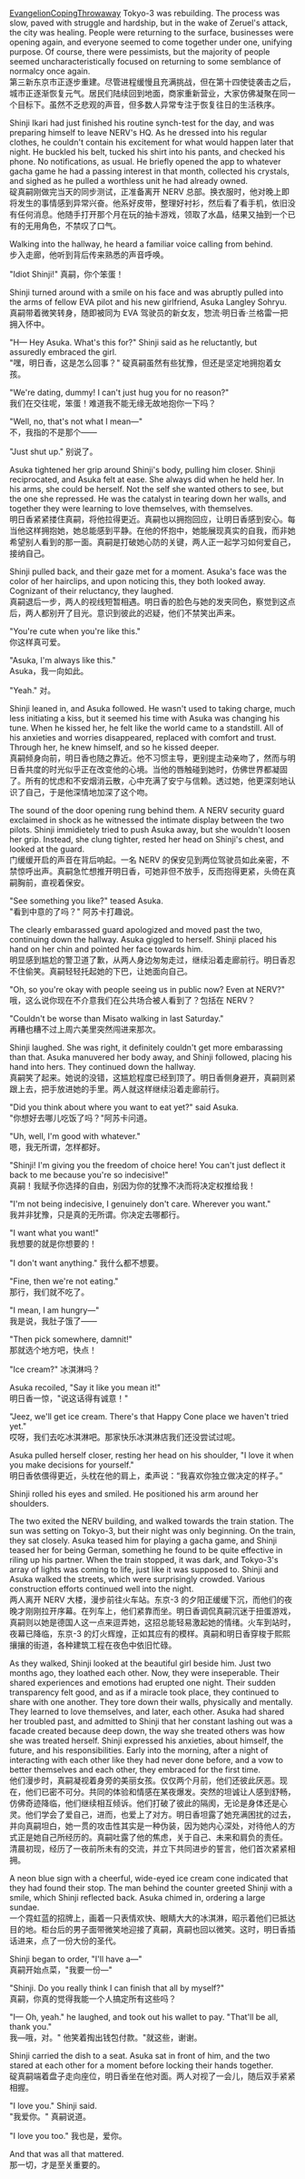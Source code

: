 [EvangelionCopingThrowaway](https://fanfiction.net/u/14851908/)
Tokyo-3 was rebuilding. The process was slow, paved with struggle and hardship, but in the wake of Zeruel's attack, the city was healing. People were returning to the surface, businesses were opening again, and everyone seemed to come together under one, unifying purpose. Of course, there were pessimists, but the majority of people seemed uncharacteristically focused on returning to some semblance of normalcy once again.  
第三新东京市正逐步重建。尽管进程缓慢且充满挑战，但在第十四使徒袭击之后，城市正逐渐恢复元气。居民们陆续回到地面，商家重新营业，大家仿佛凝聚在同一个目标下。虽然不乏悲观的声音，但多数人异常专注于恢复往日的生活秩序。

Shinji Ikari had just finished his routine synch-test for the day, and was preparing himself to leave NERV's HQ. As he dressed into his regular clothes, he couldn't contain his excitement for what would happen later that night. He buckled his belt, tucked his shirt into his pants, and checked his phone. No notifications, as usual. He briefly opened the app to whatever gacha game he had a passing interest in that month, collected his crystals, and sighed as he pulled a worthless unit he had already owned.  
碇真嗣刚做完当天的同步测试，正准备离开 NERV 总部。换衣服时，他对晚上即将发生的事情感到异常兴奋。他系好皮带，整理好衬衫，然后看了看手机，依旧没有任何消息。他随手打开那个月在玩的抽卡游戏，领取了水晶，结果又抽到一个已有的无用角色，不禁叹了口气。

Walking into the hallway, he heard a familiar voice calling from behind.  
步入走廊，他听到背后传来熟悉的声音呼唤。

"Idiot Shinji!" 真嗣，你个笨蛋！

Shinji turned around with a smile on his face and was abruptly pulled into the arms of fellow EVA pilot and his new girlfriend, Asuka Langley Sohryu.  
真嗣带着微笑转身，随即被同为 EVA 驾驶员的新女友，惣流·明日香·兰格雷一把拥入怀中。

"H— Hey Asuka. What's this for?" Shinji said as he reluctantly, but assuredly embraced the girl.  
"嘿，明日香，这是怎么回事？" 碇真嗣虽然有些犹豫，但还是坚定地拥抱着女孩。

"We're dating, dummy! I can't just hug you for no reason?"  
我们在交往呢，笨蛋！难道我不能无缘无故地抱你一下吗？

"Well, no, that's not what I mean—"  
不，我指的不是那个——

"Just shut up." 别说了。

Asuka tightened her grip around Shinji's body, pulling him closer. Shinji reciprocated, and Asuka felt at ease. She always did when he held her. In his arms, she could be herself. Not the self she wanted others to see, but the one she repressed. He was the catalyst in tearing down her walls, and together they were learning to love themselves, with themselves.  
明日香紧紧搂住真嗣，将他拉得更近。真嗣也以拥抱回应，让明日香感到安心。每当他这样拥抱她，她总能感到平静。在他的怀抱中，她能展现真实的自我，而非她希望别人看到的那一面。真嗣是打破她心防的关键，两人正一起学习如何爱自己，接纳自己。

Shinji pulled back, and their gaze met for a moment. Asuka's face was the color of her hairclips, and upon noticing this, they both looked away. Cognizant of their reluctancy, they laughed.  
真嗣退后一步，两人的视线短暂相遇。明日香的脸色与她的发夹同色，察觉到这点后，两人都别开了目光。意识到彼此的迟疑，他们不禁笑出声来。

"You're cute when you're like this."  
你这样真可爱。

"Asuka, I'm always like this."  
Asuka，我一向如此。

"Yeah." 对。

Shinji leaned in, and Asuka followed. He wasn't used to taking charge, much less initiating a kiss, but it seemed his time with Asuka was changing his tune. When he kissed her, he felt like the world came to a standstill. All of his anxieties and worries disappeared, replaced with comfort and trust. Through her, he knew himself, and so he kissed deeper.  
真嗣倾身向前，明日香也随之靠近。他不习惯主导，更别提主动亲吻了，然而与明日香共度的时光似乎正在改变他的心境。当他的唇触碰到她时，仿佛世界都凝固了。所有的忧虑和不安烟消云散，心中充满了安宁与信赖。透过她，他更深刻地认识了自己，于是他深情地加深了这个吻。

The sound of the door opening rung behind them. A NERV security guard exclaimed in shock as he witnessed the intimate display between the two pilots. Shinji immidietely tried to push Asuka away, but she wouldn't loosen her grip. Instead, she clung tighter, rested her head on Shinji's chest, and looked at the guard.  
门缓缓开启的声音在背后响起。一名 NERV 的保安见到两位驾驶员如此亲密，不禁惊呼出声。真嗣急忙想推开明日香，可她非但不放手，反而抱得更紧，头倚在真嗣胸前，直视着保安。

"See something you like?" teased Asuka.  
"看到中意的了吗？" 阿苏卡打趣说。

The clearly embarassed guard apologized and moved past the two, continuing down the hallway. Asuka giggled to herself. Shinji placed his hand on her chin and pointed her face towards him.  
明显感到尴尬的警卫道了歉，从两人身边匆匆走过，继续沿着走廊前行。明日香忍不住偷笑。真嗣轻轻托起她的下巴，让她面向自己。

"Oh, so you're okay with people seeing us in public now? Even at NERV?"  
哦，这么说你现在不介意我们在公共场合被人看到了？包括在 NERV？

"Couldn't be worse than Misato walking in last Saturday."  
再糟也糟不过上周六美里突然闯进来那次。

Shinji laughed. She was right, it definitely couldn't get more embarassing than that. Asuka manuvered her body away, and Shinji followed, placing his hand into hers. They continued down the hallway.  
真嗣笑了起来。她说的没错，这尴尬程度已经到顶了。明日香侧身避开，真嗣则紧跟上去，把手放进她的手里。两人就这样继续沿着走廊前行。

"Did you think about where you want to eat yet?" said Asuka.  
"你想好去哪儿吃饭了吗？"阿苏卡问道。

"Uh, well, I'm good with whatever."  
嗯，我无所谓，怎样都好。

"Shinji! I'm giving you the freedom of choice here! You can't just deflect it back to me because you're so indecisive!"  
真嗣！我赋予你选择的自由，别因为你的犹豫不决而将决定权推给我！

"I'm not being indecisive, I genuinely don't care. Wherever you want."  
我并非犹豫，只是真的无所谓。你决定去哪都行。

"I want what you want!"  
我想要的就是你想要的！

"I don't want anything." 我什么都不想要。

"Fine, then we're not eating."  
那行，我们就不吃了。

"I mean, I am hungry—"  
我是说，我肚子饿了——

"Then pick somewhere, damnit!"  
那就选个地方吧，快点！

"Ice cream?" 冰淇淋吗？

Asuka recoiled, "Say it like you mean it!"  
明日香一惊，"说这话得有诚意！"

"Jeez, we'll get ice cream. There's that Happy Cone place we haven't tried yet."  
哎呀，我们去吃冰淇淋吧。那家快乐冰淇淋店我们还没尝试过呢。

Asuka pulled herself closer, resting her head on his shoulder, "I love it when you make decisions for yourself."  
明日香依偎得更近，头枕在他的肩上，柔声说：“我喜欢你独立做决定的样子。”

Shinji rolled his eyes and smiled. He positioned his arm around her shoulders.

The two exited the NERV building, and walked towards the train station. The sun was setting on Tokyo-3, but their night was only beginning. On the train, they sat closely. Asuka teased him for playing a gacha game, and Shinji teased her for being German, something he found to be quite effective in riling up his partner. When the train stopped, it was dark, and Tokyo-3's array of lights was coming to life, just like it was supposed to. Shinji and Asuka walked the streets, which were surprisingly crowded. Various construction efforts continued well into the night.  
两人离开 NERV 大楼，漫步前往火车站。东京-3 的夕阳正缓缓下沉，而他们的夜晚才刚刚拉开序幕。在列车上，他们紧靠而坐。明日香调侃真嗣沉迷于扭蛋游戏，真嗣则以她是德国人这一点来逗弄她，这招总能轻易激起她的情绪。火车到站时，夜幕已降临，东京-3 的灯火辉煌，正如其应有的模样。真嗣和明日香穿梭于熙熙攘攘的街道，各种建筑工程在夜色中依旧忙碌。

As they walked, Shinji looked at the beautiful girl beside him. Just two months ago, they loathed each other. Now, they were inseperable. Their shared experiences and emotions had erupted one night. Their sudden transparency felt good, and as if a miracle took place, they continued to share with one another. They tore down their walls, physically and mentally. They learned to love themselves, and later, each other. Asuka had shared her troubled past, and admitted to Shinji that her constant lashing out was a facade created because deep down, the way she treated others was how she was treated herself. Shinji expressed his anxieties, about himself, the future, and his responsibilities. Early into the morning, after a night of interacting with each other like they had never done before, and a vow to better themselves and each other, they embraced for the first time.  
他们漫步时，真嗣凝视着身旁的美丽女孩。仅仅两个月前，他们还彼此厌恶。现在，他们已密不可分。共同的体验和情感在某夜爆发。突然的坦诚让人感到舒畅，仿佛奇迹降临，他们继续相互倾诉。他们打破了彼此的隔阂，无论是身体还是心灵。他们学会了爱自己，进而，也爱上了对方。明日香坦露了她充满困扰的过去，并向真嗣坦白，她一贯的攻击性其实是一种伪装，因为她内心深处，对待他人的方式正是她自己所经历的。真嗣吐露了他的焦虑，关于自己、未来和肩负的责任。 清晨初现，经历了一夜前所未有的交流，并立下共同进步的誓言，他们首次紧紧相拥。

A neon blue sign with a cheerful, wide-eyed ice cream cone indicated that they had found their stop. The man behind the counter greeted Shinji with a smile, which Shinji reflected back. Asuka chimed in, ordering a large sundae.  
一个霓虹蓝的招牌上，画着一只表情欢快、眼睛大大的冰淇淋，昭示着他们已抵达目的地。柜台后的男子面带微笑地迎接了真嗣，真嗣也回以微笑。这时，明日香插话进来，点了一份大份的圣代。

Shinji began to order, "I'll have a—"  
真嗣开始点菜，"我要一份—"

"Shinji. Do you really think I can finish that all by myself?"  
真嗣，你真的觉得我能一个人搞定所有这些吗？

"I— Oh, yeah." he laughed, and took out his wallet to pay. "That'll be all, thank you."  
我—哦，对。" 他笑着掏出钱包付款。"就这些，谢谢。

Shinji carried the dish to a seat. Asuka sat in front of him, and the two stared at each other for a moment before locking their hands together.  
碇真嗣端着盘子走向座位，明日香坐在他对面。两人对视了一会儿，随后双手紧紧相握。

"I love you." Shinji said.  
"我爱你。" 真嗣说道。

"I love you too." 我也是，爱你。

And that was all that mattered.  
那一切，才是至关重要的。
